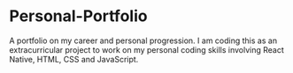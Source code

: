 # Personal-Portfolio
A portfolio on my career and personal progression. I am coding this as an extracurricular project to work on my personal coding skills involving React Native, HTML, CSS and JavaScript.
